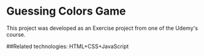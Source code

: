 # Guessing Colors Game

This project was developed as an Exercise project from one of the Udemy's course.

##Related technologies:
HTML+CSS+JavaScript
